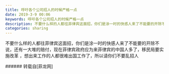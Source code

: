 ```yaml
---
title: 呼吁各个公司招人的时候严格一点
date: 2019-3-9 00:06
keywords: 呼吁各个公司招人的时候严格一点
description: 不要什么样的人都往菲律宾这面招，你们是涂一时的快感人来了不能要的开除不说，还有一大堆的赔付，现在菲律宾政府应为来菲律宾的中国人多了，移民局要实施改革 ，想出来工作的人都很难出国工作了，所以请你们不要乱招人
categories: sharing
---
```

<td class="t_f" id="postmessage_3185453">

不要什么样的人都往菲律宾这面招，你们是涂一时的快感人来了不能要的开除不说，还有一大堆的赔付，现在菲律宾政府应为来菲律宾的中国人多了，移民局要实施改革 ，想出来工作的人都很难出国工作了，所以请你们不要乱招人<br/>
</td>
###### 转载自[菲龙网]